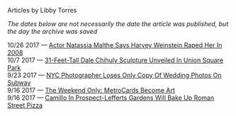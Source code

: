 Articles by Libby Torres

*The dates below are not necessarily the date the article was published, but the day the archive was saved*

10/26 2017 — [Actor Natassia Malthe Says Harvey Weinstein Raped Her In 2008](https://web.archive.org/web/20171026143256/http://gothamist.com/2017/10/26/harvey_weinstein_malthe.php)  
10/7 2017 — [31-Feet-Tall Dale Chihuly Sculpture Unveiled In Union Square Park](https://web.archive.org/web/20171007171200/http://gothamist.com/2017/10/06/dale_chihuly_sculpture_unveiled_in.php)  
9/23 2017 — [NYC Photographer Loses Only Copy Of Wedding Photos On Subway](https://web.archive.org/web/20170923050321/http://gothamist.com/2017/09/22/fml_train_to_wedding_nightmare_station.php)  
9/16 2017 — [The Weekend Only: MetroCards Become Art](https://web.archive.org/web/20170916232226/http://gothamist.com/2017/09/16/metrocards_become_art_in_new_meatpa.php)  
9/16 2017 — [Camillo In Prospect-Lefferts Gardens Will Bake Up Roman Street Pizza](https://web.archive.org/web/20170916232226/http://gothamist.com/2017/09/16/new_roman_restaurant_to_open_in_pro.php)  
